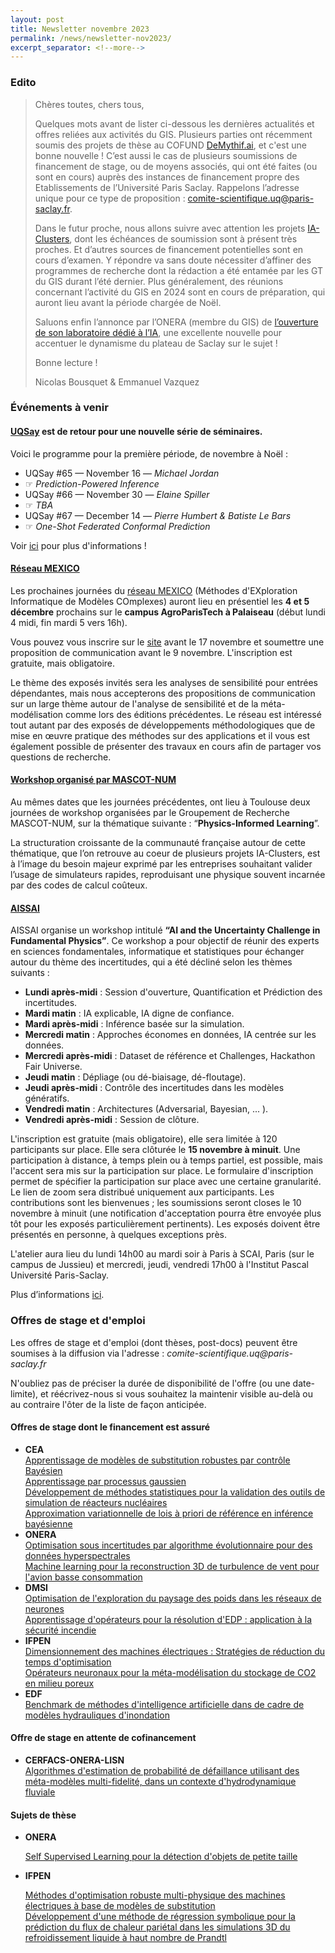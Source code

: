 ```yaml
---
layout: post
title: Newsletter novembre 2023
permalink: /news/newsletter-nov2023/
excerpt_separator: <!--more-->
---
```

<!---[Lien vers version pdf](/files/newsletters/newsletter_nov-2023.pdf)--->

### Edito

> Chères toutes, chers tous,
> 
> Quelques mots avant de lister ci-dessous les dernières actualités et offres reliées aux activités du GIS. Plusieurs parties ont récemment soumis des projets de thèse au COFUND [DeMythif.ai](https://www.dataia.eu/actualites/cofund-demythifai-appel-sujets-de-these), et c'est une bonne nouvelle ! C’est aussi le cas de plusieurs soumissions de financement de stage, ou de moyens associés, qui ont été faites (ou sont en cours) auprès des instances de financement propre des Etablissements de l’Université Paris Saclay. Rappelons l’adresse unique pour ce type de proposition : comite-scientifique.uq@paris-saclay.fr.
> 
> <!--more-->
> 
> Dans le futur proche, nous allons suivre avec attention les projets [IA-Clusters](https://www.entreprises.gouv.fr/fr/actualites/france-2030/mise-place-du-dispositif-ia-cluster-pour-soutenir-l-intelligence-artificielle), dont les échéances de soumission sont à présent très proches. Et d’autres sources de financement potentielles sont en cours d’examen. Y répondre va sans doute nécessiter d’affiner des programmes de recherche dont la rédaction a été entamée par les GT du GIS durant l’été dernier. Plus généralement, des réunions concernant l’activité du GIS en 2024 sont en cours de préparation, qui auront lieu avant la période chargée de Noël.
> 
> Saluons enfin l’annonce par l’ONERA (membre du GIS) de [l’ouverture de son laboratoire dédié à l’IA](https://w3.onera.fr/ailab/fr), une excellente nouvelle pour accentuer le dynamisme du plateau de Saclay sur le sujet !
>
> Bonne lecture !
>
> Nicolas Bousquet & Emmanuel Vazquez
 
### Événements à venir

#### [UQSay](https://www.uqsay.org/seminars/) est de retour pour une nouvelle série de séminaires.

Voici le programme pour la première période, de novembre à Noël :

- UQSay #65 — November 16 — _Michael Jordan_
- ☞ *Prediction-Powered Inference*
- UQSay #66 — November 30 — _Elaine Spiller_
- ☞ *TBA*
- UQSay #67 — December 14 — _Pierre Humbert & Batiste Le Bars_
- ☞ *One-Shot Federated Conformal Prediction*

Voir [ici](https://www.uqsay.org/upcoming) pour plus d'informations !

#### [Réseau MEXICO](https://reseau-mexico.fr/)

Les prochaines journées du [réseau
MEXICO](https://reseau-mexico.fr/) (Méthodes d'EXploration
Informatique de Modèles COmplexes) auront lieu en présentiel les **4
et 5 décembre** prochains sur le **campus AgroParisTech à
Palaiseau** (début lundi 4 midi, fin mardi 5 vers 16h).

Vous pouvez vous inscrire sur le
[site](https://mexico2023.sciencesconf.org/) avant le 17 novembre et
soumettre une proposition de communication avant le 9 novembre.
L'inscription est gratuite, mais obligatoire.

Le thème des exposés invités sera les analyses de sensibilité pour
entrées dépendantes, mais nous accepterons des propositions de
communication sur un large thème autour de l'analyse de sensibilité
et de la méta-modélisation comme lors des éditions précédentes. Le
réseau est intéressé tout autant par des exposés de développements
méthodologiques que de mise en œuvre pratique des méthodes sur des
applications et il vous est également possible de présenter des
travaux en cours afin de partager vos questions de recherche.

#### [Workshop organisé par MASCOT-NUM](https://indico.math.cnrs.fr/event/9994/)

Au mêmes dates que les journées précédentes, ont lieu à Toulouse
deux journées de workshop organisées par le Groupement de Recherche
MASCOT-NUM, sur la thématique suivante : “**Physics-Informed
Learning**”.  

La structuration croissante de la communauté française autour de
cette thématique, que l’on retrouve au coeur de plusieurs projets
IA-Clusters, est à l’image du besoin majeur exprimé par les
entreprises souhaitant valider l’usage de simulateurs rapides,
reproduisant une physique souvent incarnée par des codes de calcul
coûteux. 

#### [AISSAI](https://www.cnrs.fr/en/artificial-intelligence-science-science-artificial-intelligence-aissai-center)

AISSAI organise un workshop intitulé **“AI and the Uncertainty
Challenge in Fundamental Physics”**. Ce workshop a pour objectif de
réunir des experts en sciences fondamentales, informatique et
statistiques pour échanger autour du thème des incertitudes, qui a
été décliné selon les thèmes suivants :

- **Lundi après-midi**  : Session d'ouverture, Quantification et Prédiction des incertitudes.
- **Mardi matin** : IA explicable, IA digne de confiance.
- **Mardi après-midi** : Inférence basée sur la simulation.
- **Mercredi matin** : Approches économes en données, IA centrée sur les données.
- **Mercredi après-midi** : Dataset de référence et Challenges, Hackathon Fair Universe.
- **Jeudi matin** : Dépliage (ou dé-biaisage, dé-floutage).
- **Jeudi après-midi** : Contrôle des incertitudes dans les modèles génératifs.
- **Vendredi matin** : Architectures (Adversarial, Bayesian, ... ).
- **Vendredi après-midi** : Session de clôture.

L'inscription est gratuite (mais obligatoire), elle sera limitée à
120 participants sur place. Elle sera clôturée le **15 novembre à
minuit**. Une participation à distance, à temps plein ou à temps
partiel, est possible, mais l'accent sera mis sur la participation
sur place. Le formulaire d'inscription permet de spécifier la
participation sur place avec une certaine granularité. Le lien de
zoom sera distribué uniquement aux participants. Les contributions
sont les bienvenues ; les soumissions seront closes le 10 novembre à
minuit (une notification d'acceptation pourra être envoyée plus tôt
pour les exposés particulièrement pertinents). Les exposés doivent
être présentés en personne, à quelques exceptions près.

L'atelier aura lieu du lundi 14h00 au mardi soir à Paris à SCAI,
Paris (sur le campus de Jussieu) et mercredi, jeudi, vendredi 17h00
à l'Institut Pascal Université Paris-Saclay.

Plus d’informations [ici](https://indico.in2p3.fr/event/30589/overview).

### Offres de stage et d'emploi

Les offres de stage et d'emploi (dont thèses, post-docs) peuvent
être soumises à la diffusion via l'adresse :
_comite-scientifique.uq@paris-saclay.fr_

N'oubliez pas de préciser la durée de disponibilité de l'offre (ou
une date-limite), et réécrivez-nous si vous souhaitez la maintenir
visible au-delà ou au contraire l'ôter de la liste de façon
anticipée.

#### Offres de stage dont le financement est assuré

<ul>
  <li><strong>CEA</strong>
    <div class="job-list">
      <div class="job-item">
        <a href="https://uq-at-paris-saclay.github.io/files/jobs/2024-offre-CEA-DAM-1.pdf">Apprentissage de modèles de substitution robustes par contrôle Bayésien</a>
      </div>
      <div class="job-item">
        <a href="https://uq-at-paris-saclay.github.io/files/jobs/2024-offre-CEA-DAM-2.pdf">Apprentissage par processus gaussien</a>
      </div>
      <div class="job-item">
        <a href="https://uq-at-paris-saclay.github.io/files/jobs/2024-Stage_CEA_Cadarache.pdf">Développement de méthodes statistiques pour la validation des outils de simulation de réacteurs nucléaires</a>
      </div>
      <div class="job-item">
        <a href="https://uq-at-paris-saclay.github.io/files/jobs/2024-CEA-Sujet_de_stage.pdf">Approximation variationnelle de lois à priori de référence en inférence bayésienne</a>
      </div>
    </div>
  </li>
  
  <li><strong>ONERA</strong>
    <div class="job-list">
      <div class="job-item">
        <a href="https://uq-at-paris-saclay.github.io/files/jobs/2024-DOTA-14_stage-LMA2S_SLefebvre_optim.pdf">Optimisation sous incertitudes par algorithme évolutionnaire pour des données hyperspectrales</a>
      </div>
      <div class="job-item">
        <a href="https://uq-at-paris-saclay.github.io/files/jobs/2024-stage-ONERA-ML-reconstruction3D-turbulences.pdf">Machine learning pour la reconstruction 3D de turbulence de vent pour l'avion basse consommation</a>
      </div>
    </div>
  </li>
  
  <li><strong>DMSI</strong>
    <div class="job-list">
      <div class="job-item">
        <a href="https://uq-at-paris-saclay.github.io/files/jobs/2024-LNE-DMSI-stage_DEEP.pdf">Optimisation de l'exploration du paysage des poids dans les réseaux de neurones</a>
      </div>
      <div class="job-item">
        <a href="https://uq-at-paris-saclay.github.io/files/jobs/2024-LNE-DMS-Stage_EDP.pdf">Apprentissage d'opérateurs pour la résolution d'EDP : application à la sécurité incendie</a>
      </div>
    </div>
  </li>
  
  <li><strong>IFPEN</strong>
    <div class="job-list">
      <div class="job-item">
        <a href="https://uq-at-paris-saclay.github.io/files/jobs/2024-stage-IFPEN-ENS-Optim_multiphysique_machines-electriques.pdf">Dimensionnement des machines électriques : Stratégies de réduction du temps d'optimisation</a>
      </div>
      <div class="job-item">
        <a href="https://uq-at-paris-saclay.github.io/files/jobs/2024-stage-IFPEN-operateurs-neuronaux-stockage-CO2.pdf">Opérateurs neuronaux pour la méta-modélisation du stockage de CO2 en milieu poreux</a>
      </div>
    </div>
  </li>

  <li><strong>EDF</strong>
    <div class="job-list">
      <div class="job-item">
        <a href="https://uq-at-paris-saclay.github.io/files/jobs/2024-EDF-sujet_IA_hydraulique_vf.pdf">Benchmark de méthodes d'intelligence artificielle dans de cadre de modèles hydrauliques d'inondation </a>
      </div>
    </div>
  </li>
</ul>


#### Offre de stage en attente de cofinancement

- **CERFACS-ONERA-LISN**
  <div class="job-list">
    <div class="job-item">
      <a href="https://uq-at-paris-saclay.github.io/files/jobs/2024-Stage_CERFACS-ONERA-LISN_metamodelmultifi_hydro.pdf">Algorithmes d'estimation de probabilité de défaillance utilisant des méta-modèles multi-fidelité, dans un contexte d'hydrodynamique fluviale</a>
    </div>
  </div>

#### Sujets de thèse

- **ONERA**
  <div class="job-list">
    <div class="job-item">
      <a href="https://uq-at-paris-saclay.github.io/files/jobs/DOTA-2024_th%C3%A8se_SLefebvre2_draft.pdf">Self Supervised Learning pour la détection d'objets de petite taille</a>
    </div>
  </div>

- **IFPEN**
  <div class="job-list">
    <div class="job-item">
      <a href="https://uq-at-paris-saclay.github.io/files/jobs/these-IFPEN-ENS-Optim_multiphysique_machines-%C3%A9lectriques.pdf">Méthodes d'optimisation robuste multi-physique des machines électriques à base de modèles de substitution</a>
    </div>
    <div class="job-item">
      <a href="https://uq-at-paris-saclay.github.io/files/jobs/2024-these-IFPEN-LISN-regression-symbolique.pdf">Développement d'une méthode de régression symbolique pour la prédiction du flux de chaleur pariétal dans les simulations 3D du refroidissement liquide à haut nombre de Prandtl</a>
    </div>
  </div>
